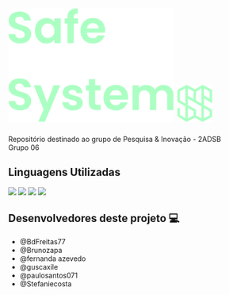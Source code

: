 # ![Alt text](/Site/assets/img/SafeSystem.png?raw=true "Logotipo SafeSystem") ![Alt text](/Site/assets/img/logoVerde.png?raw=true "Logotipo SafeSystem")

Repositório destinado ao grupo de Pesquisa & Inovação - 2ADSB <br>
Grupo 06

## Linguagens Utilizadas

<img src="https://img.shields.io/badge/HTML5-E34F26?style=for-the-badge&logo=html5&logoColor=white">
<img src="https://img.shields.io/badge/CSS3-1572B6?style=for-the-badge&logo=css3&logoColor=white">
<img src="https://img.shields.io/badge/JavaScript-323330?style=for-the-badge&logo=javascript&logoColor=F7DF1E">
<img src="https://img.shields.io/badge/Java-ED8B00?style=for-the-badge&logo=java&logoColor=white">

## Desenvolvedores deste projeto :computer:

- @BdFreitas77
- @Brunozapa
- @fernanda azevedo
- @guscaxile
- @paulosantos071
- @Stefaniecosta